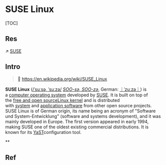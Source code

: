 # SUSE Linux

[TOC]



## Res
↗ [SUSE](../../../../../Electronic%20&%20Information%20Fields%20Research/Software%20&%20Internet/SUSE.md)



## Intro
> 🔗 https://en.wikipedia.org/wiki/SUSE_Linux

**SUSE Linux** ([/ˈsuːsə, ˈsuːzə/](https://en.wikipedia.org/wiki/Help:IPA/English "Help:IPA/English") [_SOO-sə, SOO-zə_](https://en.wikipedia.org/wiki/Help:Pronunciation_respelling_key "Help:Pronunciation respelling key"), German: [｜ˈzuːzə｜](https://en.wikipedia.org/wiki/Help:IPA/Standard_German "Help:IPA/Standard German")) is a [computer operating system](https://en.wikipedia.org/wiki/Computer_operating_system "Computer operating system") developed by [SUSE](https://en.wikipedia.org/wiki/SUSE "SUSE"). It is built on top of the [free and open source](https://en.wikipedia.org/wiki/Free_and_open_source "Free and open source")[Linux kernel](https://en.wikipedia.org/wiki/Linux_kernel "Linux kernel") and is distributed with [system](https://en.wikipedia.org/wiki/System_software "System software") and [application software](https://en.wikipedia.org/wiki/Application_software "Application software") from other open source projects. SUSE Linux is of German origin, its name being an acronym of "Software und System-Entwicklung" (software and systems development), and it was mainly developed in Europe. The first version appeared in early 1994, making SUSE one of the oldest existing commercial distributions. It is known for its [YaST](https://en.wikipedia.org/wiki/YaST "YaST")configuration tool.

**

## Ref

